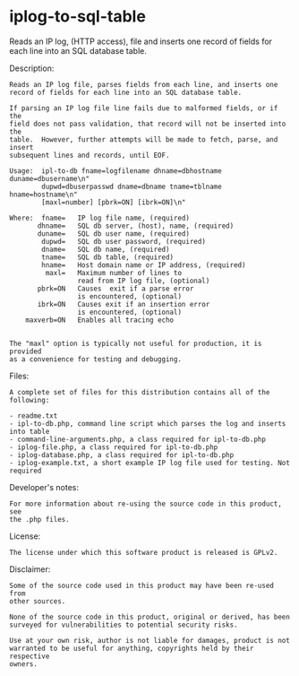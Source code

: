 iplog-to-sql-table
==================

Reads an IP log, (HTTP access), file and inserts one record of fields for each line into an SQL database table.

Description:

    Reads an IP log file, parses fields from each line, and inserts one
    record of fields for each line into an SQL database table.

    If parsing an IP log file line fails due to malformed fields, or if the 
    field does not pass validation, that record will not be inserted into the
    table.  However, further attempts will be made to fetch, parse, and insert
    subsequent lines and records, until EOF.

    Usage:  ipl-to-db fname=logfilename dhname=dbhostname duname=dbusername\n"
            dupwd=dbuserpasswd dname=dbname tname=tblname hname=hostname\n"
            [maxl=number] [pbrk=ON] [ibrk=ON]\n"
            
    Where:  fname=   IP log file name, (required)
           dhname=   SQL db server, (host), name, (required)
           duname=   SQL db user name, (required)
            dupwd=   SQL db user password, (required)
            dname=   SQL db name, (required)
            tname=   SQL db table, (required)
            hname=   Host domain name or IP address, (required)
             maxl=   Maximum number of lines to
                     read from IP log file, (optional)
           pbrk=ON   Causes  exit if a parse error
                     is encountered, (optional)
           ibrk=ON   Causes exit if an insertion error
                     is encountered, (optional)
        maxverb=ON   Enables all tracing echo


    The "maxl" option is typically not useful for production, it is provided
    as a convenience for testing and debugging.

Files:

    A complete set of files for this distribution contains all of the following:
    
    - readme.txt
    - ipl-to-db.php, command line script which parses the log and inserts into table
    - command-line-arguments.php, a class required for ipl-to-db.php
    - iplog-file.php, a class required for ipl-to-db.php
    - iplog-database.php, a class required for ipl-to-db.php
    - iplog-example.txt, a short example IP log file used for testing. Not required

Developer's notes:

    For more information about re-using the source code in this product, see
    the .php files.

License:

    The license under which this software product is released is GPLv2.  

Disclaimer:

    Some of the source code used in this product may have been re-used from
    other sources.
    
    None of the source code in this product, original or derived, has been
    surveyed for vulnerabilities to potential security risks.
    
    Use at your own risk, author is not liable for damages, product is not
    warranted to be useful for anything, copyrights held by their respective
    owners.
